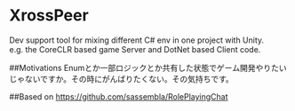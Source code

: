 # XrossPeer

Dev support tool for mixing different C# env in one project with Unity.  
e.g. the CoreCLR based game Server and DotNet based Client code.


##Motivations
Enumとか一部ロジックとか共有した状態でゲーム開発やりたいじゃないですか。その時にがんばりたくない。その気持ちです。

##Based on
https://github.com/sassembla/RolePlayingChat
